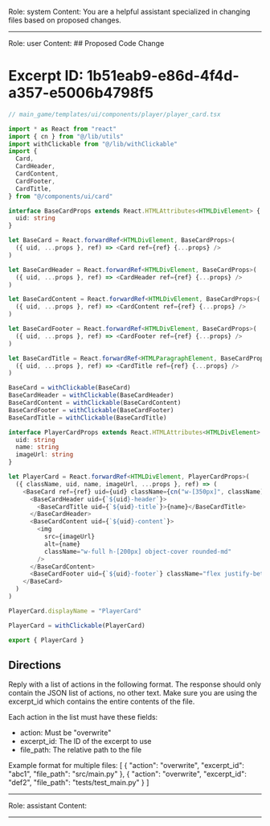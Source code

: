 Role: system
Content: You are a helpful assistant specialized in changing files based on proposed changes.
__________________
Role: user
Content: ## Proposed Code Change
# Excerpt ID: 1b51eab9-e86d-4f4d-a357-e5006b4798f5
```typescript
// main_game/templates/ui/components/player/player_card.tsx

import * as React from "react"
import { cn } from "@/lib/utils"
import withClickable from "@/lib/withClickable"
import {
  Card,
  CardHeader,
  CardContent,
  CardFooter,
  CardTitle,
} from "@/components/ui/card"

interface BaseCardProps extends React.HTMLAttributes<HTMLDivElement> {
  uid: string
}

let BaseCard = React.forwardRef<HTMLDivElement, BaseCardProps>(
  ({ uid, ...props }, ref) => <Card ref={ref} {...props} />
)

let BaseCardHeader = React.forwardRef<HTMLDivElement, BaseCardProps>(
  ({ uid, ...props }, ref) => <CardHeader ref={ref} {...props} />
)

let BaseCardContent = React.forwardRef<HTMLDivElement, BaseCardProps>(
  ({ uid, ...props }, ref) => <CardContent ref={ref} {...props} />
)

let BaseCardFooter = React.forwardRef<HTMLDivElement, BaseCardProps>(
  ({ uid, ...props }, ref) => <CardFooter ref={ref} {...props} />
)

let BaseCardTitle = React.forwardRef<HTMLParagraphElement, BaseCardProps>(
  ({ uid, ...props }, ref) => <CardTitle ref={ref} {...props} />
)

BaseCard = withClickable(BaseCard)
BaseCardHeader = withClickable(BaseCardHeader)
BaseCardContent = withClickable(BaseCardContent)
BaseCardFooter = withClickable(BaseCardFooter)
BaseCardTitle = withClickable(BaseCardTitle)

interface PlayerCardProps extends React.HTMLAttributes<HTMLDivElement> {
  uid: string
  name: string
  imageUrl: string
}

let PlayerCard = React.forwardRef<HTMLDivElement, PlayerCardProps>(
  ({ className, uid, name, imageUrl, ...props }, ref) => (
    <BaseCard ref={ref} uid={uid} className={cn("w-[350px]", className)} {...props}>
      <BaseCardHeader uid={`${uid}-header`}>
        <BaseCardTitle uid={`${uid}-title`}>{name}</BaseCardTitle>
      </BaseCardHeader>
      <BaseCardContent uid={`${uid}-content`}>
        <img
          src={imageUrl}
          alt={name}
          className="w-full h-[200px] object-cover rounded-md"
        />
      </BaseCardContent>
      <BaseCardFooter uid={`${uid}-footer`} className="flex justify-between" />
    </BaseCard>
  )
)

PlayerCard.displayName = "PlayerCard"

PlayerCard = withClickable(PlayerCard)

export { PlayerCard }
```

## Directions
Reply with a list of actions in the following format. The response should only contain the JSON list of actions, no other text.
Make sure you are using the excerpt_id which contains the entire contents of the file.

Each action in the list must have these fields:
- action: Must be "overwrite"
- excerpt_id: The ID of the excerpt to use
- file_path: The relative path to the file

Example format for multiple files:
[
    {
        "action": "overwrite",
        "excerpt_id": "abc1",
        "file_path": "src/main.py"
    },
    {
        "action": "overwrite",
        "excerpt_id": "def2",
        "file_path": "tests/test_main.py"
    }
]
__________________
Role: assistant
Content: 
__________________
